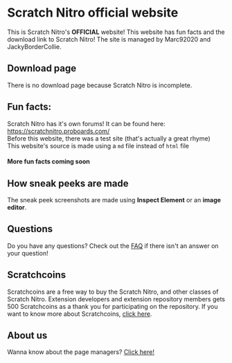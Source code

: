 # Scratch Nitro official website
This is Scratch Nitro's **OFFICIAL** website! This website has fun facts and the download link to Scratch Nitro! The site is managed by Marc92020 and JackyBorderCollie.

## Download page

There is no download page because Scratch Nitro is incomplete.

## Fun facts:

Scratch Nitro has it's own forums! It can be found here: https://scratchnitro.proboards.com/
<br>
Before this website, there was a test site (that's actually a great rhyme)
<br>
This website's source is made using a `md` file instead of `html` file
<br>
#### More fun facts coming soon

## How sneak peeks are made
The sneak peek screenshots are made using **Inspect Element** or an **image editor**.

## Questions
Do you have any questions? Check out the [FAQ](https://scratchnitro.github.io/FAQ) if there isn't an answer on your question!

## Scratchcoins
Scratchcoins are a free way to buy the Scratch Nitro, and other classes of Scratch Nitro. Extension developers and extension repository members gets 500 Scratchcoins as a thank you for participating on the repository. If you want to know more about Scratchcoins, [click here](https://scratchnitro.github.io/Scratchcoins).

## About us
Wanna know about the page managers? [Click here!](https://scratchnitro.github.io/About%20us)
